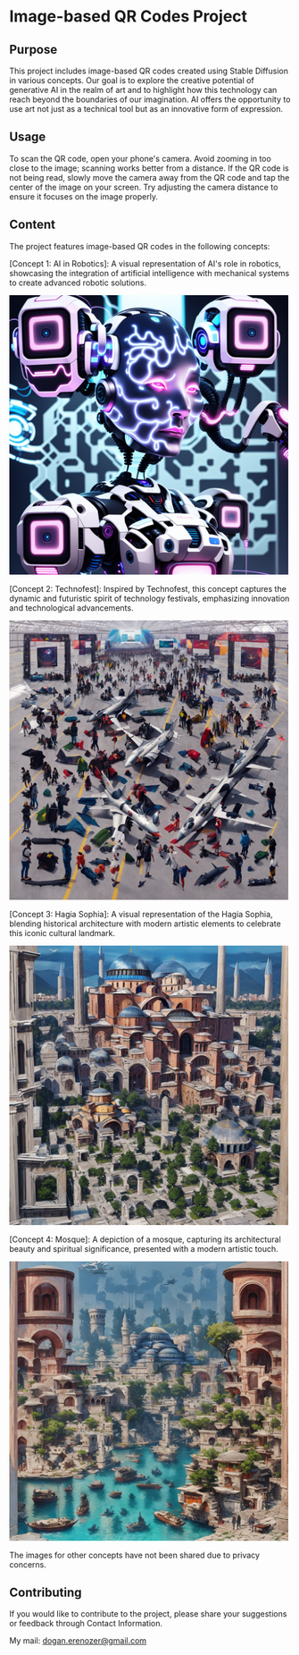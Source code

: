
# Image-based QR Codes Project

## Purpose
This project includes image-based QR codes created using Stable Diffusion in various concepts. Our goal is to explore the creative potential of generative AI in the realm of art and to highlight how this technology can reach beyond the boundaries of our imagination. AI offers the opportunity to use art not just as a technical tool but as an innovative form of expression. 
## Usage
To scan the QR code, open your phone's camera. Avoid zooming in too close to the image; scanning works better from a distance. If the QR code is not being read, slowly move the camera away from the QR code and tap the center of the image on your screen. Try adjusting the camera distance to ensure it focuses on the image properly.
## Content

The project features image-based QR codes in the following concepts:

[Concept 1: AI in Robotics]: A visual representation of AI's role in robotics, showcasing the integration of artificial intelligence with mechanical systems to create advanced robotic solutions.

<img src="https://github.com/ByErenOzer/Image-based-QR-Codes-Project/blob/main/AI%20in%20Robotics.png" alt="Uygulama Ekran Görüntüsü" width="500"/>



[Concept 2: Technofest]: Inspired by Technofest, this concept captures the dynamic and futuristic spirit of technology festivals, emphasizing innovation and technological advancements.

<img src="https://github.com/ByErenOzer/Image-based-QR-Codes-Project/blob/main/TEKNOFEST.png" alt="Uygulama Ekran Görüntüsü" width="500"/>



[Concept 3: Hagia Sophia]: A visual representation of the Hagia Sophia, blending historical architecture with modern artistic elements to celebrate this iconic cultural landmark.

<img src="https://github.com/ByErenOzer/Image-based-QR-Codes-Project/blob/main/Hagia%20Sophia2.png" alt="Uygulama Ekran Görüntüsü" width="500"/>




[Concept 4: Mosque]: A depiction of a mosque, capturing its architectural beauty and spiritual significance, presented with a modern artistic touch.

<img src="https://github.com/ByErenOzer/Image-based-QR-Codes-Project/blob/main/istanbulmanzara.png" alt="Uygulama Ekran Görüntüsü" width="500"/>

The images for other concepts have not been shared due to privacy concerns.


## Contributing
If you would like to contribute to the project, please share your suggestions or feedback through Contact Information.

My mail: dogan.erenozer@gmail.com

  
